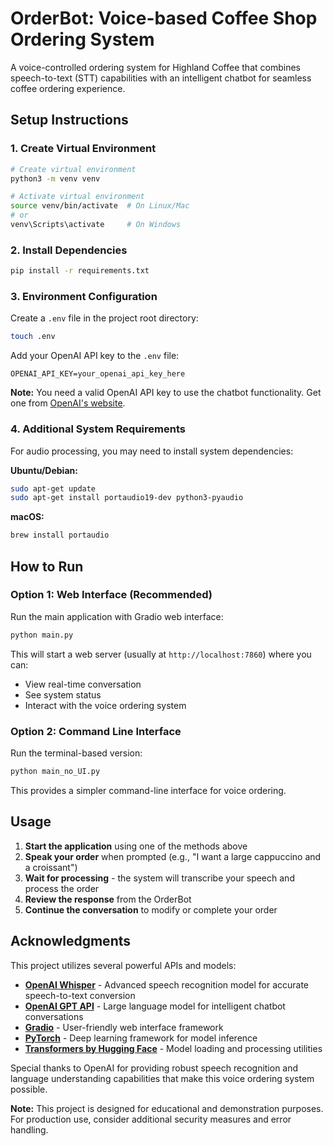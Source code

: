 # OrderBot: Voice-based Coffee Shop Ordering System

A voice-controlled ordering system for Highland Coffee that combines speech-to-text (STT) capabilities with an intelligent chatbot for seamless coffee ordering experience.


## Setup Instructions

### 1. Create Virtual Environment

```bash
# Create virtual environment
python3 -m venv venv

# Activate virtual environment
source venv/bin/activate  # On Linux/Mac
# or
venv\Scripts\activate     # On Windows
```

### 2. Install Dependencies

```bash
pip install -r requirements.txt
```

### 3. Environment Configuration

Create a `.env` file in the project root directory:

```bash
touch .env
```

Add your OpenAI API key to the `.env` file:

```
OPENAI_API_KEY=your_openai_api_key_here
```

**Note:** You need a valid OpenAI API key to use the chatbot functionality. Get one from [OpenAI's website](https://platform.openai.com/api-keys).

### 4. Additional System Requirements

For audio processing, you may need to install system dependencies:

**Ubuntu/Debian:**
```bash
sudo apt-get update
sudo apt-get install portaudio19-dev python3-pyaudio
```

**macOS:**
```bash
brew install portaudio
```

## How to Run

### Option 1: Web Interface (Recommended)

Run the main application with Gradio web interface:

```bash
python main.py
```

This will start a web server (usually at `http://localhost:7860`) where you can:
- View real-time conversation
- See system status
- Interact with the voice ordering system

### Option 2: Command Line Interface

Run the terminal-based version:

```bash
python main_no_UI.py
```

This provides a simpler command-line interface for voice ordering.


## Usage

1. **Start the application** using one of the methods above
2. **Speak your order** when prompted (e.g., "I want a large cappuccino and a croissant")
3. **Wait for processing** - the system will transcribe your speech and process the order
4. **Review the response** from the OrderBot
5. **Continue the conversation** to modify or complete your order

## Acknowledgments

This project utilizes several powerful APIs and models:

- **[OpenAI Whisper](https://openai.com/research/whisper)** - Advanced speech recognition model for accurate speech-to-text conversion
- **[OpenAI GPT API](https://platform.openai.com/)** - Large language model for intelligent chatbot conversations
- **[Gradio](https://gradio.app/)** - User-friendly web interface framework
- **[PyTorch](https://pytorch.org/)** - Deep learning framework for model inference
- **[Transformers by Hugging Face](https://huggingface.co/transformers/)** - Model loading and processing utilities

Special thanks to OpenAI for providing robust speech recognition and language understanding capabilities that make this voice ordering system possible.


**Note:** This project is designed for educational and demonstration purposes. For production use, consider additional security measures and error handling.
